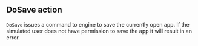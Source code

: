 ## DoSave action

`DoSave` issues a command to engine to save the currently open app. If the simulated user does not have permission to save the app it will result in an error.